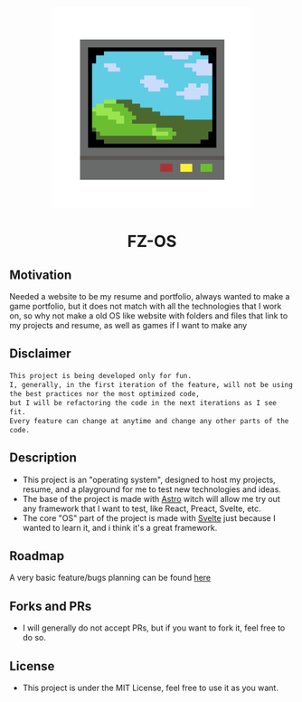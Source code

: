 <p align="center">
  <a href="https://frav.in"><img src="https://raw.githubusercontent.com/FlavioZanoni/FlavioZanoni.com/main/public/favicon/android-chrome-512x512.png" alt="Logo" height=355></a>
</p>
<h1 align="center">FZ-OS</h1>

## Motivation

Needed a website to be my resume and portfolio, always wanted to make a game portfolio, but it does not match with all the technologies that I work on, so why not make a old OS like website with folders and files that link to my projects and resume, as well as games if I want to make any

## Disclaimer

```plaintext
This project is being developed only for fun.
I, generally, in the first iteration of the feature, will not be using the best practices nor the most optimized code,
but I will be refactoring the code in the next iterations as I see fit.
Every feature can change at anytime and change any other parts of the code.
```

## Description

- This project is an "operating system", designed to host my projects, resume, and a playground for me to test new technologies and ideas.
- The base of the project is made with [Astro](https://astro.build) witch will allow me try out any framework that I want to test, like React, Preact, Svelte, etc.
- The core "OS" part of the project is made with [Svelte](https://svelte.dev) just because I wanted to learn it, and i think it's a great framework.

## Roadmap

A very basic feature/bugs planning can be found [here](https://github.com/FlavioZanoni/FlavioZanoni.com/blob/main/todo.md)

## Forks and PRs

- I will generally do not accept PRs, but if you want to fork it, feel free to do so.

## License

- This project is under the MIT License, feel free to use it as you want.
